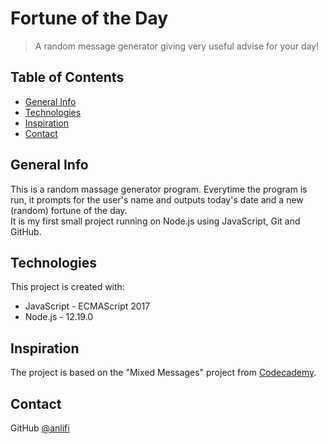 # Fortune of the Day
> A random message generator giving very useful advise for your day!

## Table of Contents
* [General Info](#general-info)
* [Technologies](#technologies)
* [Inspiration](#inspiration)
* [Contact](#contact)

## General Info
This is a random massage generator program. Everytime the program is run, it prompts for the user's name and outputs today's date and a new (random) fortune of the day.\
It is my first small project running on Node.js using JavaScript, Git and GitHub.

## Technologies
This project is created with:
* JavaScript - ECMAScript 2017
* Node.js - 12.19.0

## Inspiration
The project is based on the "Mixed Messages" project from [Codecademy](https://www.codecademy.com/).

## Contact
GitHub [@anlifi](https://github.com/anlifi)
